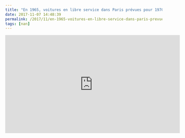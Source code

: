 ```yaml
---
title: "En 1965, voitures en libre service dans Paris prévues pour 1970"
date: 2017-11-07 14:48:39
permalink: /2017/11/en-1965-voitures-en-libre-service-dans-paris-prevues-pour-1970.html
tags: [nan]
---
```


<iframe width="560" height="315" src="https://www.youtube.com/embed/sT1XlG2PBAw" frameborder="0" allowfullscreen></iframe>
